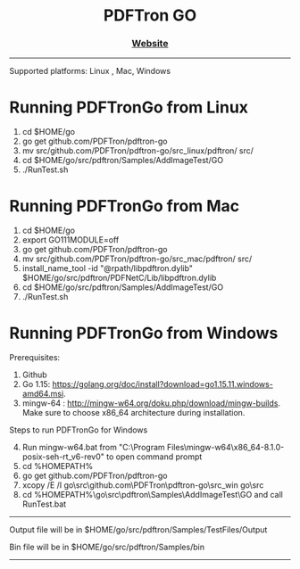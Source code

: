<div align="center">
  
  
  <h1>PDFTron GO</h1>
  
  <p>
    
  </p>

  <h3>
    <a href="https://www.pdftron.com">Website</a>
  </h3>

</div>

<hr/>

Supported platforms: Linux , Mac, Windows

# Running PDFTronGo from Linux

1. cd $HOME/go 
2. go get github.com/PDFTron/pdftron-go
3. mv src/github.com/PDFTron/pdftron-go/src_linux/pdftron/ src/
4. cd $HOME/go/src/pdftron/Samples/AddImageTest/GO
5. ./RunTest.sh 


# Running PDFTronGo from Mac

1. cd $HOME/go 
2. export GO111MODULE=off
2. go get github.com/PDFTron/pdftron-go
3. mv src/github.com/PDFTron/pdftron-go/src_mac/pdftron/ src/
4. install_name_tool -id "@rpath/libpdftron.dylib" $HOME/go/src/pdftron/PDFNetC/Lib/libpdftron.dylib
5. cd $HOME/go/src/pdftron/Samples/AddImageTest/GO
6. ./RunTest.sh 


# Running PDFTronGo from Windows 

Prerequisites:
1. Github
2. Go 1.15:
   https://golang.org/doc/install?download=go1.15.11.windows-amd64.msi.
3. mingw-64 :
   http://mingw-w64.org/doku.php/download/mingw-builds.
   Make sure to choose x86_64 architecture during installation.

Steps to run PDFTronGo for Windows 

4. Run mingw-w64.bat from "C:\Program Files\mingw-w64\x86_64-8.1.0-posix-seh-rt_v6-rev0" to open command prompt
5. cd %HOMEPATH%
6. go get github.com/PDFTron/pdftron-go
7. xcopy /E /I go\src\github.com\PDFTron\pdftron-go\src_win go\src
8. cd %HOMEPATH%\go\src\pdftron\Samples\AddImageTest\GO and call RunTest.bat

<hr/>

Output file will be in $HOME/go/src/pdftron/Samples/TestFiles/Output

Bin file will be in $HOME/go/src/pdftron/Samples/bin

<hr/>

